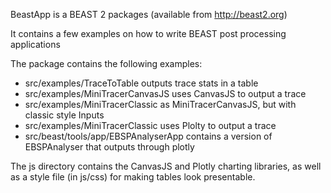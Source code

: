 BeastApp is a BEAST 2 packages (available from http://beast2.org)

It contains a few examples on how to write BEAST post processing applications

The package contains the following examples:
* src/examples/TraceToTable outputs trace stats in a table
* src/examples/MiniTracerCanvasJS uses CanvasJS to output a trace
* src/examples/MiniTracerClassic as MiniTracerCanvasJS, but with classic style Inputs
* src/examples/MiniTracerClassic uses Plolty to output a trace
* src/beast/tools/app/EBSPAnalyserApp contains a version of EBSPAnalyser that outputs through plotly

The js directory contains the CanvasJS and Plotly charting libraries, as well as a style file (in js/css) for making tables look presentable.
